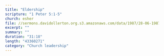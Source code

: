 ```yaml
---
title: "Eldership"
scripture: "1 Peter 5:1-5"
church: esher
file: //sermons.davidollerton.org.s3.amazonaws.com/data/1987/28-06-1987.mp3
excerpt: ""
summary: ""
duration: "31:18"
length: "43360271"
category: "Church leadership"
---
```

